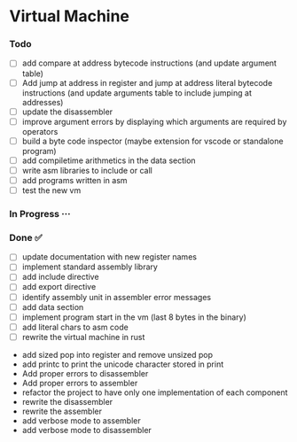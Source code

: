 # Virtual Machine

### Todo

- [ ] add compare at address bytecode instructions (and update argument table)  
- [ ] Add jump at address in register and jump at address literal bytecode instructions (and update arguments table to include jumping at addresses)  
- [ ] update the disassembler  
- [ ] improve argument errors by displaying which arguments are required by operators  
- [ ] build a byte code inspector (maybe extension for vscode or standalone program)  
- [ ] add compiletime arithmetics in the data section  
- [ ] write asm libraries to include or call  
- [ ] add programs written in asm  
- [ ] test the new vm  

### In Progress ···


### Done ✅

- [ ] update documentation with new register names  
- [ ] implement standard assembly library  
- [ ] add include directive  
- [ ] add export directive  
- [ ] identify assembly unit in assembler error messages  
- [ ] add data section  
- [ ] implement program start in the vm (last 8 bytes in the binary)  
- [ ] add literal chars to asm code  
- [ ] rewrite the virtual machine in rust  
- add sized pop into register and remove unsized pop  
- add printc to print the unicode character stored in print  
- Add proper errors to disassembler  
- Add proper errors to assembler  
- refactor the project to have only one implementation of each component  
- rewrite the disassembler  
- rewrite the assembler  
- add verbose mode to assembler  
- add verbose mode to disassembler  

